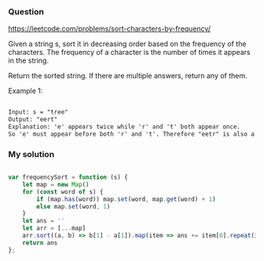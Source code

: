### Question

https://leetcode.com/problems/sort-characters-by-frequency/

Given a string s, sort it in decreasing order based on the frequency of the characters. The frequency of a character is the number of times it appears in the string.

Return the sorted string. If there are multiple answers, return any of them.

Example 1:

```md

Input: s = "tree"
Output: "eert"
Explanation: 'e' appears twice while 'r' and 't' both appear once.
So 'e' must appear before both 'r' and 't'. Therefore "eetr" is also a valid answer.

```

### My solution

```js

var frequencySort = function (s) {
    let map = new Map()
    for (const word of s) {
        if (map.has(word)) map.set(word, map.get(word) + 1)
        else map.set(word, 1)
    }
    let ans = ''
    let arr = [...map]
    arr.sort((a, b) => b[1] - a[1]).map(item => ans += item[0].repeat(item[1]))
    return ans
};

```
